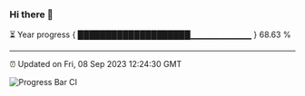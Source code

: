 ### Hi there 👋

⏳ Year progress { ████████████████████▁▁▁▁▁▁▁▁▁▁ } 68.63 %

---

⏰ Updated on Fri, 08 Sep 2023 12:24:30 GMT

![Progress Bar CI](https://github.com/liununu/liununu/workflows/Progress%20Bar%20CI/badge.svg)
